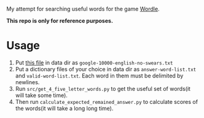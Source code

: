 My attempt for searching useful words for the game [Wordle](https://www.powerlanguage.co.uk/wordle/). 

**This repo is only for reference purposes.**

# Usage
1. Put [this file](https://github.com/first20hours/google-10000-english/blob/master/google-10000-english-no-swears.txt) in data dir as `google-10000-english-no-swears.txt`
2. Put a dictionary files of your choice in data dir as `answer-word-list.txt` and `valid-word-list.txt`. Each word in them must be delimited by newlines.
3. Run `src/get_4_five_letter_words.py` to get the useful set of words(it will take some time).
4. Then run `calculate_expected_remained_answer.py` to calculate scores of the words(it will take a long long time).
